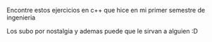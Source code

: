 Encontre estos ejercicios en c++ que hice en mi primer semestre de ingenieria

Los subo por nostalgia y ademas puede que le sirvan a alguien :D
